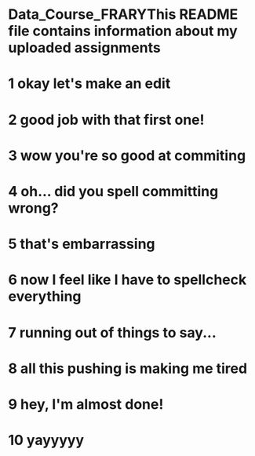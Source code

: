 # Data_Course_FRARYThis README file contains information about my uploaded assignments
# 1 okay let's make an edit
# 2 good job with that first one!
# 3 wow you're so good at commiting
# 4 oh... did you spell committing wrong?
# 5 that's embarrassing
# 6 now I feel like I have to spellcheck everything
# 7 running out of things to say...
# 8 all this pushing is making me tired
# 9 hey, I'm almost done!
# 10 yayyyyy 